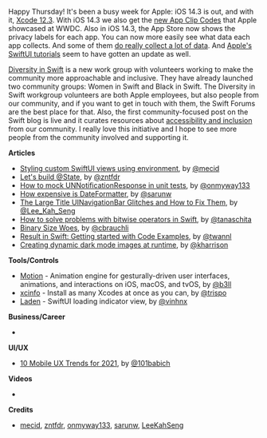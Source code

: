 Happy Thursday! It's been a busy week for Apple: iOS 14.3 is out, and with it, [Xcode 12.3](https://developer.apple.com/documentation/xcode-release-notes/xcode-12_3-release-notes/). With iOS 14.3 we also get the [new App Clip Codes](https://developer.apple.com/news/?id=4c7j45dp) that Apple showcased at WWDC. Also in iOS 14.3, the App Store now shows the privacy labels for each app. You can now more easily see what data each app collects. And some of them [do really collect a lot of data](https://twitter.com/tomwarren/status/1339174301564604418). And [Apple's SwiftUI tutorials](https://developer.apple.com/tutorials/app-dev-training) seem to have gotten an update as well.

[Diversity in Swift](https://swift.org/blog/diversity-in-swift/) is a new work group with volunteers working to make the community more approachable and inclusive. They have already launched two community groups: Women in Swift and Black in Swift. The Diversity in Swift workgroup volunteers are both Apple employees, but also people from our community, and if you want to get in touch with them, the Swift Forums are the best place for that. Also, the first community-focused post on the Swift blog is live and it curates resources about [accessibility and inclusion](https://swift.org/blog/accessibility-and-inclusion/) from our community. I really love this initiative and I hope to see more people from the community involved and supporting it.

**Articles**

* [Styling custom SwiftUI views using environment](https://swiftwithmajid.com/2020/12/09/styling-custom-swiftui-views-using-environment/), by [@mecid](https://twitter.com/mecid)
* [Let's build @State](https://fivestars.blog/swiftui/lets-build-state.html), by [@zntfdr](https://twitter.com/zntfdr)
* [How to mock UNNotificationResponse in unit tests](https://onmyway133.com/blog/how-to-mock-unnotificationresponse-in-unit-tests/), by [@onmyway133](https://twitter.com/onmyway133)
* [How expensive is DateFormatter](https://sarunw.com/posts/how-expensive-is-dateformatter/), by [@sarunw](https://twitter.com/sarunw)
* [The Large Title UINavigationBar Glitches and How to Fix Them](https://swiftsenpai.com/development/large-title-uinavigationbar-glitches/), by [@Lee_Kah_Seng](https://twitter.com/Lee_Kah_Seng)
* [How to solve problems with bitwise operators in Swift](https://tanaschita.com/posts/20201214-working-with-bits-in-swift/), by [@tanaschita](https://twitter.com/tanaschita)
* [Binary Size Woes](https://cbrauchli.medium.com/binary-size-woes-acb5d96f058a), by [@cbrauchli](https://twitter.com/cbrauchli)
* [Result in Swift: Getting started with Code Examples](https://www.avanderlee.com/swift/result-enum-type/), by [@twannl](https://www.twitter.com/twannl)
* [Creating dynamic dark mode images at runtime](https://useyourloaf.com/blog/creating-dynamic-dark-mode-images-at-runtime/), by [@kharrison](https://twitter.com/kharrison)

**Tools/Controls**

* [Motion](https://github.com/b3ll/Motion) - Animation engine for gesturally-driven user interfaces, animations, and interactions on iOS, macOS, and tvOS, by [@b3ll](https://twitter.com/b3ll/)
* [xcinfo](https://github.com/xcodereleases/xcinfo) - Install as many Xcodes at once as you can, by [@trispo](https://twitter.com/trispo)
* [Laden](https://github.com/vinhnx/Laden) - SwiftUI loading indicator view, by [@vinhnx](https://twitter.com/vinhnx)

**Business/Career**

* 

**UI/UX**

* [10 Mobile UX Trends for 2021](https://uxplanet.org/10-mobile-ux-trends-for-2021-bead97dce9e4), by [@101babich](https://twitter.com/101babich)

**Videos**

* 

**Credits**

* [mecid](https://github.com/mecid), [zntfdr](https://github.com/zntfdr), [onmyway133](https://github.com/onmyway133), [sarunw](https://github.com/sarunw), [LeeKahSeng](https://github.com/LeeKahSeng)
